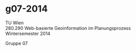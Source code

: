 g07-2014
========
TU Wien  
280.290 Web-basierte Geoinformation im Planungsprozess  
Wintersemester 2014  

Gruppe 07  